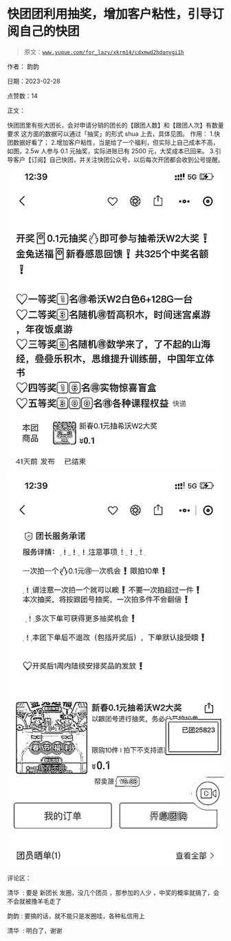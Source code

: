 # 快团团利用抽奖，增加客户粘性，引导订阅自己的快团

> 原文：[`www.yuque.com/for_lazy/xkrm14/cdxmwd2hdanygi1h`](https://www.yuque.com/for_lazy/xkrm14/cdxmwd2hdanygi1h)

作者： 韵韵 

日期：2023-02-28 

点赞数：14 

正文： 

快团团里有些大团长，会对申请分销的团长的【跟团人数】和【跟团人次】有数量要求 这方面的数据可以通过「抽奖」的形式 shua 上去，具体见图。 作用： 1.快团数据好看了； 2.增加客户粘性，当是给了一个福利，但实际上自己成本不高，如图，2.5w 人参与 0.1 元抽奖，实际进账已有 2500 元，大奖成本已回来。 3.引导客户【订阅】自己快团，并关注快团公众号，以后每次开团都会收到公号提醒。 

![](img/83305d39a24259d05b8c75bf16dbc02a.png)  

![](img/5255c71004cf86c7a0c4591525d517bb.png)  

评论区： 

清华  : 要是 新团长 发圈，没几个团员 ，那参加的人少 ，中奖的概率就搞了，会不会就被撸羊毛走了 

韵韵 : 要搞的话，就不能只是发圈哇，各种私信用上 

清华  : 明白了，谢谢 

